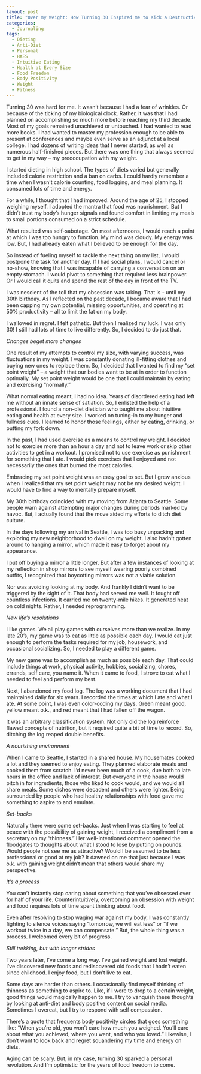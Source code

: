 ```yaml
---
layout: post
title: "Over my Weight: How Turning 30 Inspired me to Kick a Destructive Obsession"
categories:
  - Journaling
tags:
  - Dieting
  - Anti-Diet
  - Personal
  - HAES
  - Intuitive Eating
  - Health at Every Size
  - Food Freedom
  - Body Positivity
  - Weight
  - Fitness
---
```



Turning 30 was hard for me.  It wasn’t because I had a fear of wrinkles.  Or because of the ticking of my biological clock.  Rather, it was that I had planned on accomplishing so much more before reaching my third decade.  Most of my goals remained unachieved or untouched.  I had wanted to read more books.  I had wanted to master my profession enough to be able to present at conferences and maybe even serve as an adjunct at a local college.  I had dozens of writing ideas that I never started, as well as numerous half-finished pieces.  But there was one thing that always seemed to get in my way – my preoccupation with my weight. 

I started dieting in high school.  The types of diets varied but generally included calorie restriction and a ban on carbs.  I could hardly remember a time when I wasn’t calorie counting, food logging, and meal planning.  It consumed lots of time and energy. 

For a while, I thought that I had improved.  Around the age of 25, I stopped weighing myself.  I adopted the mantra that food was nourishment.  But I didn’t trust my body’s hunger signals and found comfort in limiting my meals to small portions consumed on a strict schedule. 

What resulted was self-sabotage.  On most afternoons, I would reach a point at which I was too hungry to function.  My mind was cloudy.  My energy was low.  But, I had already eaten what I believed to be enough for the day. 

So instead of fueling myself to tackle the next thing on my list, I would postpone the task for another day.  If I had social plans, I would cancel or no-show, knowing that I was incapable of carrying a conversation on an empty stomach.  I would pivot to something that required less brainpower.  Or I would call it quits and spend the rest of the day in front of the TV. 

I was nescient of the toll that my obsession was taking.  That is - until my 30th birthday.  As I reflected on the past decade, I became aware that I had been capping my own potential, missing opportunities, and operating at 50% productivity – all to limit the fat on my body. 

I wallowed in regret.  I felt pathetic.  But then I realized my luck.  I was only 30!  I still had lots of time to live differently.  So, I decided to do just that. 

*Changes beget more changes*

One result of my attempts to control my size, with varying success, was fluctuations in my weight.  I was constantly donating ill-fitting clothes and buying new ones to replace them.  So, I decided that I wanted to find my “set point weight” – a weight that our bodies want to be at in order to function optimally.  My set point weight would be one that I could maintain by eating and exercising “normally.” 

What normal eating meant, I had no idea.  Years of disordered eating had left me without an innate sense of satiation.  So, I enlisted the help of a professional.  I found a non-diet dietician who taught me about intuitive eating and health at every size.  I worked on tuning-in to my hunger and fullness cues.  I learned to honor those feelings, either by eating, drinking, or putting my fork down.

In the past, I had used exercise as a means to control my weight.  I decided not to exercise more than an hour a day and not to leave work or skip other activities to get in a workout.  I promised not to use exercise as punishment for something that I ate.  I would pick exercises that I enjoyed and not necessarily the ones that burned the most calories. 

Embracing my set point weight was an easy goal to set.  But I grew anxious when I realized that my set point weight may not be my desired weight.  I would have to find a way to mentally prepare myself. 

My 30th birthday coincided with my moving from Atlanta to Seattle.  Some people warn against attempting major changes during periods marked by havoc.  But, I actually found that the move aided my efforts to ditch diet culture. 

In the days following my arrival in Seattle, I was too busy unpacking and exploring my new neighborhood to dwell on my weight.  I also hadn’t gotten around to hanging a mirror, which made it easy to forget about my appearance.

I put off buying a mirror a little longer.  But after a few instances of looking at my reflection in shop mirrors to see myself wearing poorly combined outfits, I recognized that boycotting mirrors was not a viable solution.

Nor was avoiding looking at my body.  And frankly I didn’t want to be triggered by the sight of it.  That body had served me well.  It fought off countless infections.  It carried me on twenty-mile hikes.  It generated heat on cold nights.  Rather, I needed reprogramming. 

*New life’s resolutions*

I like games.  We all play games with ourselves more than we realize.  In my late 20’s, my game was to eat as little as possible each day.  I would eat just enough to perform the tasks required for my job, housework, and occasional socializing.  So, I needed to play a different game.

My new game was to accomplish as much as possible each day.  That could include things at work, physical activity, hobbies, socializing, chores, errands, self care, you name it.   When it came to food, I strove to eat what I needed to feel and perform my best.

Next, I abandoned my food log.  The log was a working document that I had maintained daily for six years.  I recorded the times at which I ate and what I ate.  At some point, I was even color-coding my days.  Green meant good, yellow meant o.k., and red meant that I had fallen off the wagon. 

It was an arbitrary classification system.  Not only did the log reinforce flawed concepts of nutrition, but it required quite a bit of time to record.  So, ditching the log reaped double benefits.  

*A nourishing environment*

When I came to Seattle, I started in a shared house.  My housemates cooked a lot and they seemed to enjoy eating.  They planned elaborate meals and cooked them from scratch.  I’d never been much of a cook, due both to late hours in the office and lack of interest.  But everyone in the house would pitch in for ingredients, those who liked to cook would, and we would all share meals.  Some dishes were decadent and others were lighter.  Being surrounded by people who had healthy relationships with food gave me something to aspire to and emulate. 

*Set-backs*

Naturally there were some set-backs.  Just when I was starting to feel at peace with the possibility of gaining weight, I received a compliment from a secretary on my “thinness.”  Her well-intentioned comment opened the floodgates to thoughts about what I stood to lose by putting on pounds.  Would people not see me as attractive?  Would I be assumed to be less professional or good at my job?  It dawned on me that just because I was o.k. with gaining weight didn’t mean that others would share my perspective. 

*It’s a process*

You can’t instantly stop caring about something that you’ve obsessed over for half of your life.  Counterintuitively, overcoming an obsession with weight and food requires lots of time spent thinking about food.  

Even after resolving to stop waging war against my body, I was constantly fighting to silence voices saying “tomorrow, we will eat less” or “if we workout twice in a day, we can compensate.”  But, the whole thing was a process.  I welcomed every bit of progress.

*Still trekking, but with longer strides*

Two years later, I’ve come a long way.  I’ve gained weight and lost weight.  I’ve discovered new foods and rediscovered old foods that I hadn’t eaten since childhood.  I enjoy food, but I don’t live to eat. 

Some days are harder than others.  I occasionally find myself thinking of thinness as something to aspire to.  Like, if I were to drop to a certain weight, good things would magically happen to me.  I try to vanquish these thoughts by looking at anti-diet and body positive content on social media.  Sometimes I overeat, but I try to respond with self compassion.

There’s a quote that frequents body positivity circles that goes something like: “When you’re old, you won’t care how much you weighed.  You’ll care about what you achieved, where you went, and who you loved.”  Likewise, I don’t want to look back and regret squandering my time and energy on diets.  

Aging can be scary.  But, in my case, turning 30 sparked a personal revolution.  And I’m optimistic for the years of food freedom to come.    
